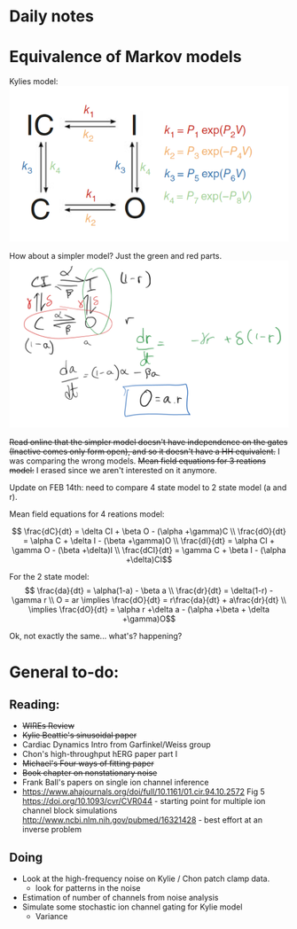 # Daily notes
# Equivalence of Markov models 
Kylies model:  
![Model](figures/Kylie_model.png)

How about a simpler model? Just the green and red parts. 
![Model](figures/2021-01-27_GMmeeting.png)

~~Read online that the simpler model doesn't have independence on the gates (Inactive comes only form open), and so it doesn't have a HH equivalent.~~ I was comparing the wrong models. 
~~Mean field equations for 3 reations model:~~ I erased since we aren't interested on it anymore.

Update on FEB 14th: need to compare 4 state model to 2 state model (a and r).

Mean field equations for 4 reations model:

$$ \frac{dC}{dt} = \delta CI + \beta O - (\alpha +\gamma)C \\
 \frac{dO}{dt} = \alpha C + \delta I - (\beta +\gamma)O \\
 \frac{dI}{dt} = \alpha CI + \gamma O - (\beta +\delta)I \\
 \frac{dCI}{dt} = \gamma C + \beta I - (\alpha +\delta)CI$$

For the 2 state model:
$$ \frac{da}{dt} = \alpha(1-a) - \beta a \\ 
\frac{dr}{dt} = \delta(1-r) - \gamma r \\ 
O = ar \implies \frac{dO}{dt} = r\frac{da}{dt} + a\frac{dr}{dt} \\
\implies \frac{dO}{dt} = \alpha r +\delta a - (\alpha +\beta + \delta +\gamma)O$$

Ok, not exactly the same... what's? happening?

# General to-do:
## Reading:
 - ~~WIREs Review~~ 
 - ~~Kylie Beattie's sinusoidal paper~~
 - Cardiac Dynamics Intro from Garfinkel/Weiss group
 - Chon's high-throughput hERG paper part I
 - ~~Michael's Four ways of fitting paper~~
 - ~~Book chapter on nonstationary noise~~
 - Frank Ball's papers on single ion channel inference
 - https://www.ahajournals.org/doi/full/10.1161/01.cir.94.10.2572 Fig 5
https://doi.org/10.1093/cvr/CVR044 - starting point for multiple ion channel block simulations
http://www.ncbi.nlm.nih.gov/pubmed/16321428 - best effort at an inverse problem
 
## Doing
- Look at the high-frequency noise on Kylie / Chon patch clamp data. 
    - look for patterns in the noise 
- Estimation of number of channels from noise analysis
- Simulate some stochastic ion channel gating for Kylie model
    - Variance



